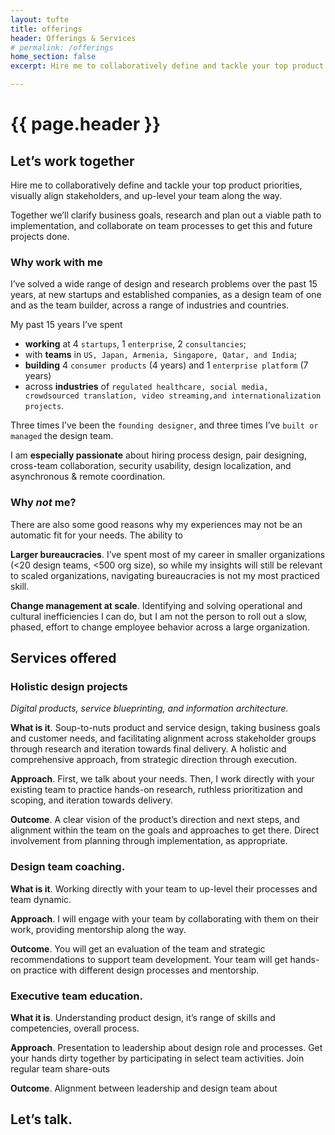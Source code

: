 ```yaml
---
layout: tufte
title: offerings
header: Offerings & Services
# permalink: /offerings
home_section: false
excerpt: Hire me to collaboratively define and tackle your top product priorities, visually align stakeholders, and up-level your team along the way.

---
```


# {{ page.header }}

## Let’s work together

Hire me to collaboratively define and tackle your top product priorities, visually align stakeholders, and up-level your team along the way. 

Together we’ll clarify business goals, research and plan out a viable path to implementation, and collaborate on team processes to get this and future projects done.

### Why work with me

I’ve solved a wide range of design and research problems over the past 15 years, at new startups and established companies, as a design team of one and as the team builder, across a range of industries and countries.

My past 15 years I’ve spent
* **working** at 4 `startups`, 1 `enterprise`, 2 `consultancies`; 
* with **teams** in `US, Japan, Armenia, Singapore, Qatar, and India`; 
* **building** 4 `consumer products` (4 years) and 1 `enterprise platform` (7 years)
* across **industries** of `regulated healthcare, social media, crowdsourced translation, video streaming,and internationalization projects`.

Three times I’ve been the `founding designer`, and three times I’ve `built or managed` the design team.

I am **especially passionate** about hiring process design, pair designing, cross-team collaboration, security usability, design localization, and asynchronous & remote coordination.

### **Why _not_ me?** 

There are also some good reasons why my experiences may not be an automatic fit for your needs. The ability to

**Larger bureaucracies**. I’ve spent most of my career in smaller organizations (&lt;20 design teams, &lt;500 org size), so while my insights will still be relevant to scaled organizations, navigating bureaucracies is not my most practiced skill. 

**Change management at scale**. Identifying and solving operational and cultural inefficiencies I can do, but I am not the person to roll out a slow, phased, effort to change employee behavior across a large organization.

## Services offered

### Holistic design projects

_Digital products, service blueprinting, and information architecture._

**What is it**. Soup-to-nuts product and service design, taking business goals and customer needs, and facilitating alignment across stakeholder groups through research and iteration towards final delivery. A holistic and comprehensive approach, from strategic direction through execution.

**Approach**. First, we talk about your needs. Then, I work directly with your existing team to practice hands-on research, ruthless prioritization and scoping, and iteration towards delivery.

**Outcome**. A clear vision of the product’s direction and next steps, and alignment within the team on the goals and approaches to get there. Direct involvement from planning through implementation, as appropriate.


### Design team coaching.

**What is it**. Working directly with your team to up-level their processes and team dynamic.

**Approach**. I will engage with your team by collaborating with them on their work, providing mentorship along the way.

**Outcome**. You will get an evaluation of the team and strategic recommendations to support team development. Your team will get hands-on practice with different design processes and mentorship.


### **Executive team education**.

**What it is**. Understanding product design, it’s range of skills and competencies, overall process.

**Approach**. Presentation to leadership about design role and processes. Get your hands dirty together by participating in select team activities. Join regular team share-outs

**Outcome**. Alignment between leadership and design team about

## Let’s talk.